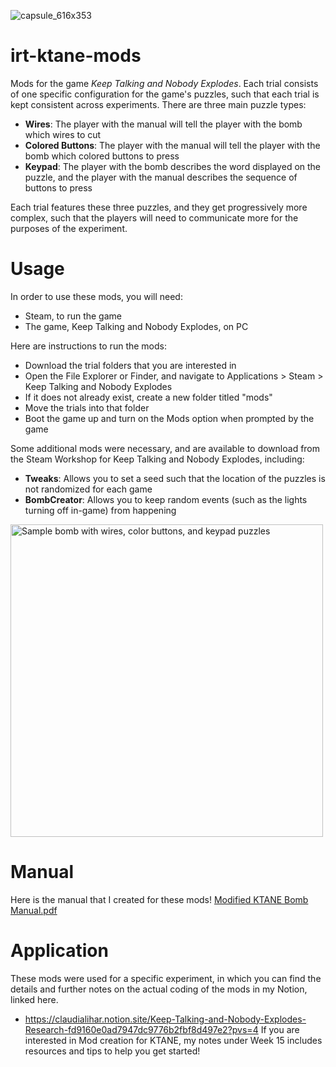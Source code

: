 ![capsule_616x353](https://github.com/claudiflower/irt-ktane-mods/assets/100651724/3d5ca21c-23b8-404c-b336-0650e1dfcec3)

# irt-ktane-mods
 Mods for the game _Keep Talking and Nobody Explodes_. Each trial consists of one specific configuration for the game's puzzles, such that each trial is kept consistent across experiments. There are three main puzzle types:
-   **Wires**: The player with the manual will tell the player with the bomb which wires to cut
-   **Colored Buttons**: The player with the manual will tell the player with the bomb which colored buttons to press
-   **Keypad**: The player with the bomb describes the word displayed on the puzzle, and the player with the manual describes the sequence of buttons to press

Each trial features these three puzzles, and they get progressively more complex, such that the players will need to communicate more for the purposes of the experiment.

# Usage
In order to use these mods, you will need:
- Steam, to run the game
- The game, Keep Talking and Nobody Explodes, on PC

Here are instructions to run the mods:
- Download the trial folders that you are interested in
- Open the File Explorer or Finder, and navigate to Applications > Steam > Keep Talking and Nobody Explodes
- If it does not already exist, create a new folder titled "mods"
- Move the trials into that folder
- Boot the game up and turn on the Mods option when prompted by the game

Some additional mods were necessary, and are available to download from the Steam Workshop for Keep Talking and Nobody Explodes, including:
- **Tweaks**: Allows you to set a seed such that the location of the puzzles is not randomized for each game
- **BombCreator**: Allows you to keep random events (such as the lights turning off in-game) from happening

<img width="500" alt="Sample bomb with wires, color buttons, and keypad puzzles" src="https://github.com/claudiflower/irt-ktane-mods/assets/100651724/2ae2c429-dbda-4558-b7c5-df267c034c40"> <br>

# Manual
Here is the manual that I created for these mods!
[Modified KTANE Bomb Manual.pdf](https://github.com/claudiflower/irt-ktane-mods/files/14173843/Modified.KTANE.Bomb.Manual.pdf)

# Application
These mods were used for a specific experiment, in which you can find the details and further notes on the actual coding of the mods in my Notion, linked here. 
- https://claudialihar.notion.site/Keep-Talking-and-Nobody-Explodes-Research-fd9160e0ad7947dc9776b2fbf8d497e2?pvs=4
If you are interested in Mod creation for KTANE, my notes under Week 15 includes resources and tips to help you get started!
